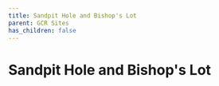 ```yaml
---
title: Sandpit Hole and Bishop's Lot
parent: GCR Sites
has_children: false
---
```

# Sandpit Hole and Bishop's Lot

